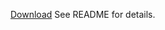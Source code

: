 [Download](http://code.google.com/p/mutation-text-mining/downloads/detail?name=mutation-benchmark.tar.gz&can=2&q=) See README for details.